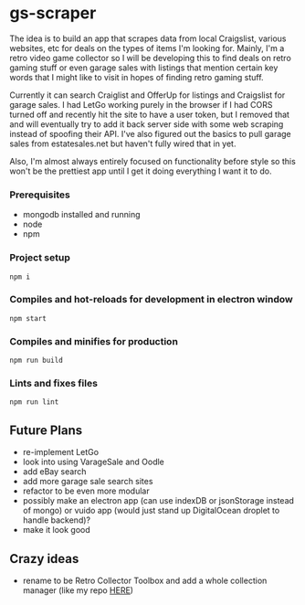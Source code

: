 # gs-scraper

The idea is to build an app that scrapes data from local Craigslist, various websites, etc for deals on the types of items I'm looking for. Mainly, I'm a retro video game collector so I will be developing this to find deals on retro gaming stuff or even garage sales with listings that mention certain key words that I might like to visit in hopes of finding retro gaming stuff.

Currently it can search Craiglist and OfferUp for listings and Craigslist for garage sales. I had LetGo working purely in the browser if I had CORS turned off and recently hit the site to have a user token, but I removed that and will eventually try to add it back server side with some web scraping instead of spoofing their API. I've also figured out the basics to pull garage sales from estatesales.net but haven't fully wired that in yet.

Also, I'm almost always entirely focused on functionality before style so this won't be the prettiest app until I get it doing everything I want it to do.

### Prerequisites
- mongodb installed and running
- node
- npm

### Project setup

```
npm i
```

### Compiles and hot-reloads for development in electron window

```
npm start
```

### Compiles and minifies for production

```
npm run build
```

### Lints and fixes files

```
npm run lint
```

## Future Plans
- re-implement LetGo
- look into using VarageSale and Oodle
- add eBay search
- add more garage sale search sites
- refactor to be even more modular
- possibly make an electron app (can use indexDB or jsonStorage instead of mongo) or vuido app (would just stand up DigitalOcean droplet to handle backend)?
- make it look good

## Crazy ideas
- rename to be Retro Collector Toolbox and add a whole collection manager (like my repo [HERE](https://github.com/jgdigitaljedi/vg-collection-manager))
